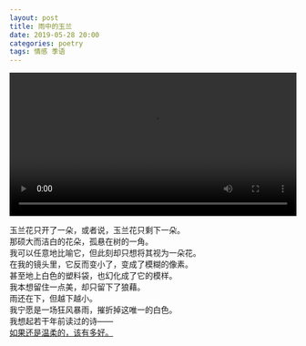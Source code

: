 ```yaml
---
layout: post
title: 雨中的玉兰
date: 2019-05-28 20:00
categories: poetry
tags: 情感 季语
---
```


<video width="100%" controls="controls">
  <source src="https://rosemary.ink/img/yulan-rain.mp4" type="video/mp4">
</video>
<br>

玉兰花只开了一朵，或者说，玉兰花只剩下一朵。  
那硕大而洁白的花朵，孤悬在树的一角。  
我可以任意地比喻它，但此刻却只想将其视为一朵花。  
在我的镜头里，它反而变小了，变成了模糊的像素。  
甚至地上白色的塑料袋，也幻化成了它的模样。  
我本想留住一点美，却只留下了狼藉。  
雨还在下，但越下越小。  
我宁愿是一场狂风暴雨，摧折掉这唯一的白色。  
我想起若干年前读过的诗——  
[如果还是温柔的，该有多好。](https://www.ptt.cc/bbs/poem/M.1294848075.A.097.html)
